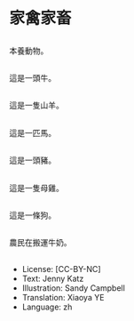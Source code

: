 # 家禽家畜

##
本養動物。

##
這是一頭牛。

##
這是一隻山羊。

##
這是一匹馬。

##
這是一頭豬。

##
這是一隻母雞。

##
這是一條狗。

##
農民在搬運牛奶。

##
* License: [CC-BY-NC]
* Text: Jenny Katz
* Illustration: Sandy Campbell
* Translation: Xiaoya YE
* Language: zh
